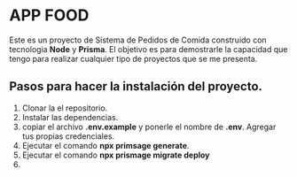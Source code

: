 #  APP FOOD
Este es un proyecto de Sistema de Pedidos de Comida construido con tecnologia   **Node** y **Prisma**. El objetivo es para demostrarle la
capacidad que tengo para realizar cualquier tipo de proyectos que se me presenta.

## Pasos para hacer la instalación del proyecto.

1. Clonar la el repositorio.
2. Instalar las dependencias.
3. copiar el archivo **.env.example** y ponerle el nombre de **.env**. Agregar tus propias credenciales.
4. Ejecutar el comando **npx primsage generate**.
5. Ejecutar el comando **npx prismage migrate deploy**
6. 